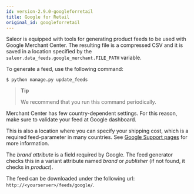 ```yaml
---
id: version-2.9.0-googleforretail
title: Google for Retail
original_id: googleforretail
---
```


Saleor is equipped with tools for generating product feeds to be used with Google Merchant Center. The resulting file is a compressed CSV and it is saved in a location specified by the `saleor.data_feeds.google_merchant.FILE_PATH` variable.

To generate a feed, use the following command:

```console
$ python manage.py update_feeds
```

> **Tip**
>
>We recommend that you run this command periodically.

Merchant Center has few country-dependent settings. For this reason, make sure to validate your feed at Google dashboard. 

This is also a location where you can specify your shipping cost, which is a required feed-parameter in many countries. See [Google Support pages](https://support.google.com/merchants) for more information.

The _brand attribute_ is a field required by Google. The feed generator checks this in a variant attribute named _brand_ or _publisher_ (if not found, it checks in _product_).

The feed can be downloaded under the following url: `http://<yourserver>/feeds/google/`.